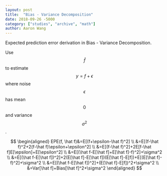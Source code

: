 ```yaml
---
layout: post
title:  "Bias - Variance Decomposition"
date: 2018-09-26 -5000
category: ["studies", "archive", "math"]
author: Aaron Wang
---
```


Expected prediction error derivation in Bias - Variance Decomposition.

Use $$\hat f$$ to estimate $$y=f+\epsilon$$ where noise $$\epsilon$$ has mean $$0$$ and variance $$\sigma^2$$.

$$
\begin{aligned} 
EPE(f, \hat f)&=E[(f+\epsilon-\hat f)^2] \\ 
&=E[(f-\hat f)^2+2(f-\hat f)\epsilon+\epsilon^2] \\ 
&=E[(f-\hat f)^2]+2E[f-\hat f]E[\epsilon]+E[\epsilon^2] \\ 
&=E[(\hat f-E[\hat f]+E[\hat f]-f)^2]+\sigma^2 \\ 
&=E[(\hat f-E[\hat f])^2]+2(E[\hat f]-E[\hat f])(E[\hat f]-E[f])+E[(E[\hat f]-f)^2]+\sigma^2 \\ 
&=E[(\hat f-E[\hat f])^2]+(E[\hat f]-E[f])^2+\sigma^2 \\ 
&=Var[\hat f]+Bias[\hat f]^2+\sigma^2 
\end{aligned} 
$$
